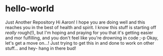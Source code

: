 # hello-world
Just Another Repository
Hi Aaron!
I hope you are doing well and this reaches you in the best of health and spirit.  I know this stuff is starting off *really* rough(!), but I'm hoping and praying for you that it's getting easier and mor fulfilling, and you don't feel like you're drowning in code ;-p Okay, let's get a move on...! Just trying to get this in and done to work on other stuff... and hey- hang in there bud!

